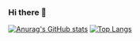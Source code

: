 ### Hi there 👋
[![Anurag's GitHub stats](https://github-readme-stats.vercel.app/api?username=BeegYoshee&&show_icons=true&theme=nightowl)](https://github.com/BeegYoshee/github-readme-stats)
[![Top Langs](https://github-readme-stats.vercel.app/api/top-langs/?username=BeegYoshee&layout=compact)](https://github.com/anuraghazra/github-readme-stats)
<!--
**BeegYoshee/BeegYoshee** is a ✨ _special_ ✨ repository because its `README.md` (this file) appears on your GitHub profile
